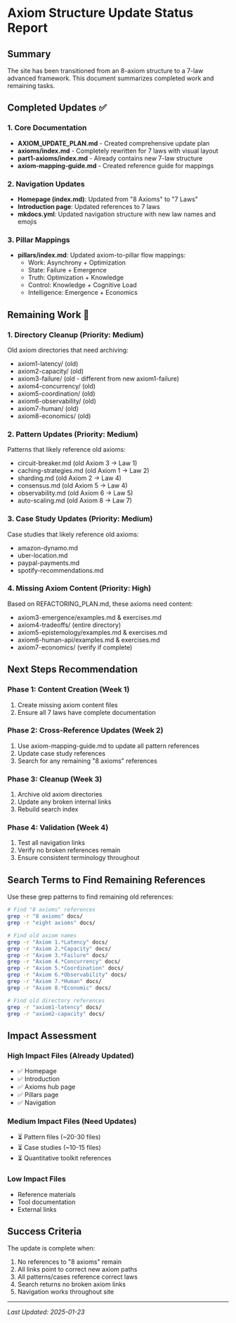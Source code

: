 # Axiom Structure Update Status Report

## Summary
The site has been transitioned from an 8-axiom structure to a 7-law advanced framework. This document summarizes completed work and remaining tasks.

## Completed Updates ✅

### 1. Core Documentation
- **AXIOM_UPDATE_PLAN.md** - Created comprehensive update plan
- **axioms/index.md** - Completely rewritten for 7 laws with visual layout
- **part1-axioms/index.md** - Already contains new 7-law structure
- **axiom-mapping-guide.md** - Created reference guide for mappings

### 2. Navigation Updates
- **Homepage (index.md)**: Updated from "8 Axioms" to "7 Laws"
- **Introduction page**: Updated references to 7 laws
- **mkdocs.yml**: Updated navigation structure with new law names and emojis

### 3. Pillar Mappings
- **pillars/index.md**: Updated axiom-to-pillar flow mappings:
  - Work: Asynchrony + Optimization
  - State: Failure + Emergence  
  - Truth: Optimization + Knowledge
  - Control: Knowledge + Cognitive Load
  - Intelligence: Emergence + Economics

## Remaining Work 🚧

### 1. Directory Cleanup (Priority: Medium)
Old axiom directories that need archiving:
- axiom1-latency/ (old)
- axiom2-capacity/ (old)
- axiom3-failure/ (old - different from new axiom1-failure)
- axiom4-concurrency/ (old)
- axiom5-coordination/ (old)
- axiom6-observability/ (old)
- axiom7-human/ (old)
- axiom8-economics/ (old)

### 2. Pattern Updates (Priority: Medium)
Patterns that likely reference old axioms:
- circuit-breaker.md (old Axiom 3 → Law 1)
- caching-strategies.md (old Axiom 1 → Law 2)
- sharding.md (old Axiom 2 → Law 4)
- consensus.md (old Axiom 5 → Law 4)
- observability.md (old Axiom 6 → Law 5)
- auto-scaling.md (old Axiom 8 → Law 7)

### 3. Case Study Updates (Priority: Medium)
Case studies that likely reference old axioms:
- amazon-dynamo.md
- uber-location.md
- paypal-payments.md
- spotify-recommendations.md

### 4. Missing Axiom Content (Priority: High)
Based on REFACTORING_PLAN.md, these axioms need content:
- axiom3-emergence/examples.md & exercises.md
- axiom4-tradeoffs/ (entire directory)
- axiom5-epistemology/examples.md & exercises.md
- axiom6-human-api/examples.md & exercises.md
- axiom7-economics/ (verify if complete)

## Next Steps Recommendation

### Phase 1: Content Creation (Week 1)
1. Create missing axiom content files
2. Ensure all 7 laws have complete documentation

### Phase 2: Cross-Reference Updates (Week 2)
1. Use axiom-mapping-guide.md to update all pattern references
2. Update case study references
3. Search for any remaining "8 axioms" references

### Phase 3: Cleanup (Week 3)
1. Archive old axiom directories
2. Update any broken internal links
3. Rebuild search index

### Phase 4: Validation (Week 4)
1. Test all navigation links
2. Verify no broken references remain
3. Ensure consistent terminology throughout

## Search Terms to Find Remaining References

Use these grep patterns to find remaining old references:
```bash
# Find "8 axioms" references
grep -r "8 axioms" docs/
grep -r "eight axioms" docs/

# Find old axiom names
grep -r "Axiom 1.*Latency" docs/
grep -r "Axiom 2.*Capacity" docs/
grep -r "Axiom 3.*Failure" docs/
grep -r "Axiom 4.*Concurrency" docs/
grep -r "Axiom 5.*Coordination" docs/
grep -r "Axiom 6.*Observability" docs/
grep -r "Axiom 7.*Human" docs/
grep -r "Axiom 8.*Economic" docs/

# Find old directory references
grep -r "axiom1-latency" docs/
grep -r "axiom2-capacity" docs/
```

## Impact Assessment

### High Impact Files (Already Updated)
- ✅ Homepage
- ✅ Introduction
- ✅ Axioms hub page
- ✅ Pillars page
- ✅ Navigation

### Medium Impact Files (Need Updates)
- ⏳ Pattern files (~20-30 files)
- ⏳ Case studies (~10-15 files)
- ⏳ Quantitative toolkit references

### Low Impact Files
- Reference materials
- Tool documentation
- External links

## Success Criteria

The update is complete when:
1. No references to "8 axioms" remain
2. All links point to correct new axiom paths
3. All patterns/cases reference correct laws
4. Search returns no broken axiom links
5. Navigation works throughout site

---

*Last Updated: 2025-01-23*